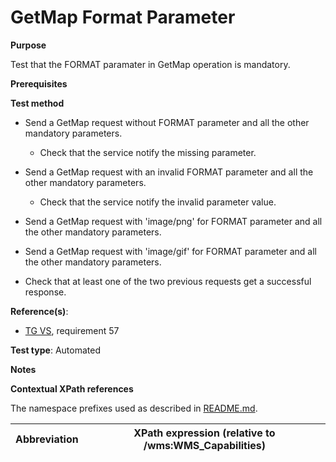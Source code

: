 # GetMap Format Parameter

**Purpose**

Test that the FORMAT paramater in GetMap operation is mandatory.

**Prerequisites**

**Test method**

* Send a GetMap request without FORMAT parameter and all the other mandatory parameters.

    * Check that the service notify the missing parameter.

* Send a GetMap request with an invalid FORMAT parameter and all the other mandatory parameters.

    * Check that the service notify the invalid parameter value.

* Send a GetMap request with 'image/png' for FORMAT parameter and all the other mandatory parameters.

* Send a GetMap request with 'image/gif' for FORMAT parameter and all the other mandatory parameters.

* Check that at least one of the two previous requests get a successful response.

**Reference(s)**:

* [TG VS](./README.md#ref_TG_VS), requirement 57

**Test type**: Automated

**Notes**

**Contextual XPath references**

The namespace prefixes used as described in [README.md](./README.md#namespaces).

Abbreviation                                               |  XPath expression (relative to /wms:WMS_Capabilities)
---------------------------------------------------------- | -------------------------------------------------------------------------
